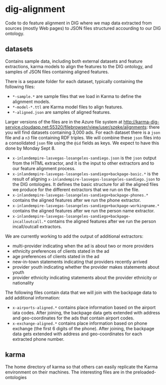 dig-alignment
=============

Code to do feature alignment in DIG where we map data extracted from sources (mostly Web pages) to JSON files structured accourding to our DIG ontology.

## datasets
Contains sample data, including both external datasets and feature extractions, karma models to align the features to the DIG ontology, and samples of JSON files containing aligned features. 

There is a separate folder for each dataset, typically containing the following files:

- `*-sample.*` are sample files that we load in Karma to define the alignment models.
- `*-model-*.ttl` are Karma model files to align features.
- `*-aligned.json` are samples of aligned features. 

Larger versions of the files are in the Azure file system at http://karma-dig-service.cloudapp.net:55320/filebrowser/view/user/szeke/alignments: there you will find datasets containing 3,000 ads. For each dataset there is a `json` file and a `n3` file containing RDF triples. We will combine these `json` files into a consolidated `json` file using the `@id` fields as keys. We expect to have this done by Monday Sept 8.

- `x-inlandempire-lasvegas-losangeles-sandiego.json` is the `json` output from the HTML extractor, and it is the input to other extractors and to our feature alignment process.
- `x-inlandempire-lasvegas-losangeles-sandiego+backpage-basic.*` is the result of aligning `x-inlandempire-lasvegas-losangeles-sandiego.json` to the DIG ontologies. It defines the basic structure for all the aligned files we produce for the different extractors that we run on the file.
- `x-inlandempire-lasvegas-losangeles-sandiego+backpage-phones.*` contains the aligned features after we run the phone extractor.
- `x-inlandempire-lasvegas-losangeles-sandiego+backpage-workingname.*` contains the aligned features after we run the person name extractor.
- `x-inlandempire-lasvegas-losangeles-sandiego+backpage-incalloutcall.*` contains the aligned features after we run the person incall/outcall extractors.

We are currently working to add the output of additional extractors:

- multi-provider indicating when the ad is about two or more providers
- ethnicity preferences of clients stated in the ad
- age preferences of clients stated in the ad
- new-in-town statements indicating that providers recently arrived
- provider youth indicating whether the provider makes statements about youth
- provider ethnicity indicating statements about the provider ethnicity or nationality

The following files contain data that we will join with the backpage data to add additional information:

- `x-airports-aligned.*` contains place information based on the airport iata codes. After joining, the backpage data gets extended with address and geo-coordinates for the ads that contain airport codes.
- `x-exchange-aligned.*` contains place information based on phone exchange (the first 6 digits of the phone). After joining, the backpage data gets extended with address and geo-coordinates for each extracted phone number.

## karma
The home directory of karma so that others can easily replicate the Karma environment on their machines. The interesting files are in the preloaded-ontologies
